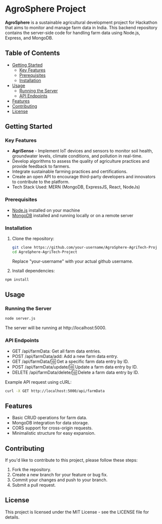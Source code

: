 # AgroSphere Project

<b>AgroSphere</b> is a sustainable agricultural development project for Hackathon that aims to monitor and manage farm data in India. This backend repository contains the server-side code for handling farm data using Node.js, Express, and MongoDB.


## Table of Contents

- [Getting Started](#getting-started)
  - [Key Features](#key-features)
  - [Prerequisites](#prerequisites)
  - [Installation](#installation)
- [Usage](#usage)
  - [Running the Server](#running-the-server)
  - [API Endpoints](#api-endpoints)
- [Features](#features)
- [Contributing](#contributing)
- [License](#license)

## Getting Started

### Key Features

- <b>AgriSense</b> - Implement IoT devices and sensors to monitor soil health, groundwater levels, climate conditions, and pollution in real-time.
- Develop algorithms to assess the quality of agriculture practices and provide feedback to farmers.
- Integrate sustainable farming practices and certifications.
- Create an open API to encourage third-party developers and innovators to contribute to the platform.
- Tech Stack Used: MERN (MongoDB, ExpressJS, React, NodeJs)

### Prerequisites

- [Node.js](https://nodejs.org/) installed on your machine
- [MongoDB](https://www.mongodb.com/) installed and running locally or on a remote server

### Installation

1. Clone the repository:

   ```bash
   git clone https://github.com/your-username/AgroSphere-AgriTech-Project.git
   cd AgroSphere-AgriTech-Project
   ```
   Replace "your-username" with your actual github username.
2. Install dependencies:

```bash
npm install
```

## Usage
### Running the Server
```bash
node server.js
```
The server will be running at http://localhost:5000.

### API Endpoints
- GET /api/farmData: Get all farm data entries.
- POST /api/farmData/add: Add a new farm data entry.
- GET /api/farmData/:id: Get a specific farm data entry by ID.
- POST /api/farmData/update/:id: Update a farm data entry by ID.
- DELETE /api/farmData/delete/:id: Delete a farm data entry by ID.

Example API request using cURL:
```bash
curl -X GET http://localhost:5000/api/farmData
```

## Features
- Basic CRUD operations for farm data.
- MongoDB integration for data storage.
- CORS support for cross-origin requests.
- Minimalistic structure for easy expansion.

## Contributing
If you'd like to contribute to this project, please follow these steps:

1. Fork the repository.
2. Create a new branch for your feature or bug fix.
3. Commit your changes and push to your branch.
4. Submit a pull request.

## License
This project is licensed under the MIT License - see the LICENSE file for details.
